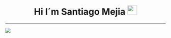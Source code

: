 <h1 align="center"> Hi I´m Santiago Mejia <img src = "https://raw.githubusercontent.com/MartinHeinz/MartinHeinz/master/wave.gif" width = 30px> </h1>

----

<img align='center' src="https://github.com/user-attachments/assets/9215f650-ad49-4aa6-b8a3-6b6531552c54">




